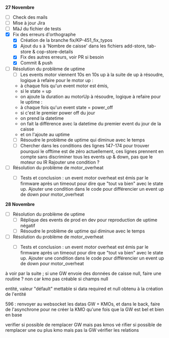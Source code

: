 **27 Novembre**
- [ ] Check des mails
- [ ] Mise à jour Jira
- [ ] MàJ du fichier de tests
- [x] Fix des erreurs d'orthographe
    - [x] Création de la branche fix/KP-451_fix_typos
    - [x] Ajout du s à 'Nombre de caisse' dans les fichiers add-store, tab-store & cop-store-details
    - [x] Fix des autres erreurs, voir PR si besoin
    - [x] Commit & push
- [ ] Résolution du problème de uptime
    - [ ] Les events motor viennent 10s en 10s up à la suite de up
    à résoudre, logique à refaire pour le motor up : 
    - à chaque fois qu'un event motor est émis, 
    - si le state = up
    - on ajoute la duration au motorUp
    à résoudre, logique à refaire pour le uptime :
    - à chaque fois qu'un event state = power_off 
    - si c'est le premier power off du jour
    - on prend la datetime
    - on fait la différence avec la datetime du premier event du jour de la caisse
    - et on l'ajoute au uptime
    - [ ] Résoudre le problème de uptime qui diminue avec le temps
    - [ ] Chercher dans les conditions des lignes 147-174 pour trouver pourquoi le offtime est de zéro
    actuellement, ces lignes prennent en compte sans discriminer tous les events up & down, pas que le moteur ou IR Rajouter une condition ?
- [ ] Résolution du problème de motor_overheat
    - [ ] Tests et conclusion : un event motor overheat est émis par le firmware après un timeout pour dire que "tout va bien" avec le state up. Ajouter une condition dans le code pour différencier un event up de down pour motor_overheat


**28 Novembre**
- [ ] Résolution du problème de uptime
    - [ ] Réplique des events de prod en dev pour reproduction de uptime négatif
    - [ ] Résoudre le problème de uptime qui diminue avec le temps
- [ ] Résolution du problème de motor_overheat
    - [ ] Tests et conclusion : un event motor overheat est émis par le firmware après un timeout pour dire que "tout va bien" avec le state up. Ajouter une condition dans le code pour différencier un event up de down pour motor_overheat


à voir par la suite ; 
si une GW envoie des données de caisse null, faire une routine ?
    non car kmo pas créable si champs null


entité, valeur "défault" mettable si data required et null obtenu à la création de l'entité

596 : renvoyer au websocket les datas GW + KMOs, et dans le back, faire de l'asynchrone pour ne créer la KMO qu'une fois que la GW est bel et bien en base

verifier si possible de remplacer GW mais pas kmos 
vé rifier si possible de remplacer une ou plus kmo mais pas la GW
vérifier les relations